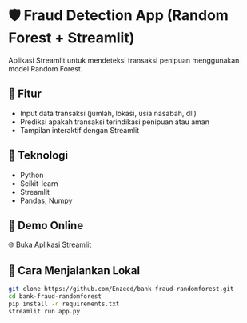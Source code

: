 # 🛡️ Fraud Detection App (Random Forest + Streamlit)

Aplikasi Streamlit untuk mendeteksi transaksi penipuan menggunakan model Random Forest.

## 🚀 Fitur
- Input data transaksi (jumlah, lokasi, usia nasabah, dll)
- Prediksi apakah transaksi terindikasi penipuan atau aman
- Tampilan interaktif dengan Streamlit

## 🧠 Teknologi
- Python
- Scikit-learn
- Streamlit
- Pandas, Numpy

## 🔗 Demo Online
🌐 [Buka Aplikasi Streamlit](https://bank-fraud-randomforest-l2f9o8cfnbscbsrc8pz5wv.streamlit.app/)

## 📁 Cara Menjalankan Lokal
```bash
git clone https://github.com/Enzeed/bank-fraud-randomforest.git
cd bank-fraud-randomforest
pip install -r requirements.txt
streamlit run app.py
